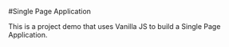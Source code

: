 #Single Page Application

This is a project demo that uses Vanilla JS to build a Single Page Application.

